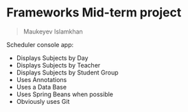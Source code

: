 # Frameworks Mid-term project
>Maukeyev Islamkhan

Scheduler console app:
- Displays Subjects by Day
- Displays Subjects by Teacher
- Displays Subjects by Student Group
- Uses Annotations
- Uses a Data Base
- Uses Spring Beans when possible
- Obviously uses Git
